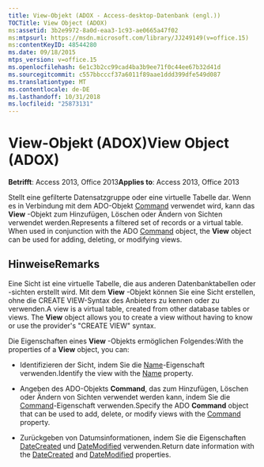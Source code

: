 ```yaml
---
title: View-Objekt (ADOX - Access-desktop-Datenbank (engl.))
TOCTitle: View Object (ADOX)
ms:assetid: 3b2e9972-8a0d-eaa3-1c93-ae0665a47f02
ms:mtpsurl: https://msdn.microsoft.com/library/JJ249149(v=office.15)
ms:contentKeyID: 48544280
ms.date: 09/18/2015
mtps_version: v=office.15
ms.openlocfilehash: 6e1c3b2cc99cad4ba3b9ee71f0c44ee67b32d41d
ms.sourcegitcommit: c557bbcccf37a6011f89aae1ddd399dfe549d087
ms.translationtype: MT
ms.contentlocale: de-DE
ms.lasthandoff: 10/31/2018
ms.locfileid: "25873131"
---
```

# <a name="view-object-adox"></a><span data-ttu-id="30dd1-102">View-Objekt (ADOX)</span><span class="sxs-lookup"><span data-stu-id="30dd1-102">View Object (ADOX)</span></span>


<span data-ttu-id="30dd1-103">**Betrifft**: Access 2013, Office 2013</span><span class="sxs-lookup"><span data-stu-id="30dd1-103">**Applies to**: Access 2013, Office 2013</span></span>

<span data-ttu-id="30dd1-p101">Stellt eine gefilterte Datensatzgruppe oder eine virtuelle Tabelle dar. Wenn es in Verbindung mit dem ADO-Objekt [Command](command-object-ado.md) verwendet wird, kann das **View** -Objekt zum Hinzufügen, Löschen oder Ändern von Sichten verwendet werden.</span><span class="sxs-lookup"><span data-stu-id="30dd1-p101">Represents a filtered set of records or a virtual table. When used in conjunction with the ADO [Command](command-object-ado.md) object, the **View** object can be used for adding, deleting, or modifying views.</span></span>

## <a name="remarks"></a><span data-ttu-id="30dd1-106">Hinweise</span><span class="sxs-lookup"><span data-stu-id="30dd1-106">Remarks</span></span>

<span data-ttu-id="30dd1-p102">Eine Sicht ist eine virtuelle Tabelle, die aus anderen Datenbanktabellen oder -sichten erstellt wird. Mit dem **View** -Objekt können Sie eine Sicht erstellen, ohne die CREATE VIEW-Syntax des Anbieters zu kennen oder zu verwenden.</span><span class="sxs-lookup"><span data-stu-id="30dd1-p102">A view is a virtual table, created from other database tables or views. The **View** object allows you to create a view without having to know or use the provider's "CREATE VIEW" syntax.</span></span>

<span data-ttu-id="30dd1-109">Die Eigenschaften eines **View** -Objekts ermöglichen Folgendes:</span><span class="sxs-lookup"><span data-stu-id="30dd1-109">With the properties of a **View** object, you can:</span></span>

  - <span data-ttu-id="30dd1-110">Identifizieren der Sicht, indem Sie die [Name](name-property-adox.md)-Eigenschaft verwenden.</span><span class="sxs-lookup"><span data-stu-id="30dd1-110">Identify the view with the [Name](name-property-adox.md) property.</span></span>

  - <span data-ttu-id="30dd1-111">Angeben des ADO-Objekts **Command**, das zum Hinzufügen, Löschen oder Ändern von Sichten verwendet werden kann, indem Sie die [Command](command-property-adox.md)-Eigenschaft verwenden.</span><span class="sxs-lookup"><span data-stu-id="30dd1-111">Specify the ADO **Command** object that can be used to add, delete, or modify views with the [Command](command-property-adox.md) property.</span></span>

  - <span data-ttu-id="30dd1-112">Zurückgeben von Datumsinformationen, indem Sie die Eigenschaften [DateCreated](datecreated-property-adox.md) und [DateModified](datemodified-property-adox.md) verwenden.</span><span class="sxs-lookup"><span data-stu-id="30dd1-112">Return date information with the [DateCreated](datecreated-property-adox.md) and [DateModified](datemodified-property-adox.md) properties.</span></span>

